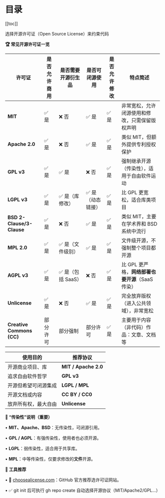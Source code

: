 # 目录

[[toc]]

选择开源许可证（Open Source License）来约束代码

**🏆 常见开源许可证一览**

| **许可证** | **是否允许商用** | **是否需要开源衍生品** | **是否可闭源使用** | **是否允许修改** | **特点简述** |
| --- | --- | --- | --- | --- | --- |
| **MIT** | ✅ 是 | ❌ 否 | ✅ 是 | ✅ 是 | 非常宽松，允许闭源使用和修改，只需保留版权声明 |
| **Apache 2.0** | ✅ 是 | ❌ 否 | ✅ 是 | ✅ 是 | 类似 MIT，但额外提供专利授权保护 |
| **GPL v3** | ✅ 是 | ✅ 是 | ❌ 否 | ✅ 是 | 强制继承开源（传染性），适用于自由软件运动 |
| **LGPL v3** | ✅ 是 | ✅ 是（库修改） | ✅ 是（动态链接） | ✅ 是 | 比 GPL 更宽松，适合库类项目 |
| **BSD 2-Clause/3-Clause** | ✅ 是 | ❌ 否 | ✅ 是 | ✅ 是 | 类似 MIT，主要在学术界和 BSD 系统中流行 |
| **MPL 2.0** | ✅ 是 | ✅ 是（文件级别） | ✅ 是 | ✅ 是 | 文件级开源，不强制整个项目都开源 |
| **AGPL v3** | ✅ 是 | ✅ 是（包括 SaaS） | ❌ 否 | ✅ 是 | 比 GPL 更严格，**网络部署也要开源**（SaaS 传染） |
| **Unlicense** | ✅ 是 | ❌ 否 | ✅ 是 | ✅ 是 | 完全放弃版权（进入公共领域），非常宽松 |
| **Creative Commons (CC)** | 部分许可 | 部分强制 | 部分许可 | ✅ 是 | 主要用于内容（非代码）作品：文章、文档等 |

| **使用目的** | **推荐协议** |
| --- | --- |
| 开源商业项目、库 | **MIT / Apache 2.0** |
| 追求自由软件哲学 | **GPL v3** |
| 开源但希望可闭源集成 | **LGPL / MPL** |
| 开源文档或内容 | **CC BY / CC0** |
| 放弃所有权，最大自由 | **Unlicense** |

**🚫 “传染性”说明（重要）**

•	**MIT、Apache、BSD**：无传染性，可闭源引用。

•	**GPL / AGPL**：有强传染性，使用者也必须开源。

•	**LGPL**：弱传染性，适合用于共享库。

•	**MPL**：中等传染性，仅要求修改的**文件**开源。

**🧭 工具推荐**

•	🧪 [choosealicense.com](https://choosealicense.com/)：GitHub 官方推荐选许可证网站。

•	✅ git init 后可执行 gh repo create 自动选择开源协议（MIT/Apache2/GPL…）